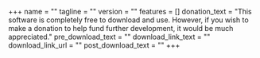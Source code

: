 +++
name = ""
tagline = ""
version = ""
features = []
donation_text = "This software is completely free to download and use.  However, if you wish to make a donation to help fund further development, it would be much appreciated."
pre_download_text = ""
download_link_text = ""
download_link_url = ""
post_download_text = ""
+++
